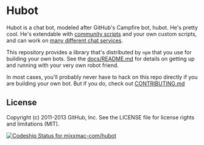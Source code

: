 # Hubot

Hubot is a chat bot, modeled after GitHub's Campfire bot, hubot. He's pretty
cool. He's extendable with
[community scripts](https://github.com/github/hubot-scripts) and your own custom
scripts, and can work on [many different chat services](docs/adapters.md).

This repository provides a library that's distributed by `npm` that you
use for building your own bots.  See the [docs/README.md](docs/README.md)
for details on getting up and running with your very own robot friend.

In most cases, you'll probably never have to hack on this repo directly if you
are building your own bot. But if you do, check out [CONTRIBUTING.md](CONTRIBUTING.md)

## License

Copyright (c) 2011-2013 GitHub, Inc. See the LICENSE file for license rights and
limitations (MIT).

[ ![Codeship Status for mixxmac-com/hubot](https://www.codeship.io/projects/ede50190-e9f6-0131-5744-6281572deffc/status)](https://www.codeship.io/projects/26272)